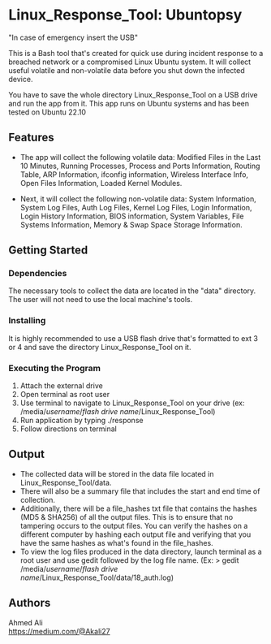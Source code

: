 # Linux_Response_Tool: Ubuntopsy

"In case of emergency insert the USB"

This is a Bash tool that's created for quick use during incident response to a breached network or a compromised Linux Ubuntu system. It will collect useful volatile and non-volatile data before you shut down the infected device.

You have to save the whole directory Linux_Response_Tool on a USB drive and run the app from it. This app runs on Ubuntu systems and has been tested on Ubuntu 22.10

## Features

- The app will collect the following volatile data: 
Modified Files in the Last 10 Minutes, Running Processes, Process and Ports Information, Routing Table, ARP Information, ifconfig information,  Wireless Interface Info, Open Files Information, Loaded Kernel Modules. 

- Next, it will collect the following non-volatile data: 
System Information, System Log Files, Auth Log Files, Kernel Log Files, Login Information, Login History Information, BIOS information, System Variables, File Systems Information, Memory & Swap Space Storage Information. 

## Getting Started

### Dependencies
The necessary tools to collect the data are located in the "data" directory. The user will not need to use the local machine's tools. 

### Installing
It is highly recommended to use a USB flash drive that's formatted to ext 3 or 4 and save the directory Linux_Response_Tool on it. 

### Executing the Program

1) Attach the external drive 
2) Open terminal as root user
3) Use terminal to navigate to Linux_Response_Tool on your drive (ex: /media/*username*/*flash drive name*/Linux_Response_Tool)
4) Run application by typing ./response
5) Follow directions on terminal 

## Output
- The collected data will be stored in the data file located in Linux_Response_Tool/data.
- There will also be a summary file that includes the start and end time of collection. 
- Additionally, there will be a file_hashes txt file that contains the hashes (MD5 & SHA256) of all the output files. This is to ensure that no tampering occurs to the output files. You can verify the hashes on a different computer by hashing each output file and verifying that you have the same hashes as what's found in the file_hashes. 
- To view the log files produced in the data directory, launch terminal as a root user and use gedit followed by the log file name. 
(Ex: > gedit /media/*username*/*flash drive name*/Linux_Response_Tool/data/18_auth.log)

## Authors

Ahmed Ali  
https://medium.com/@Akali27
